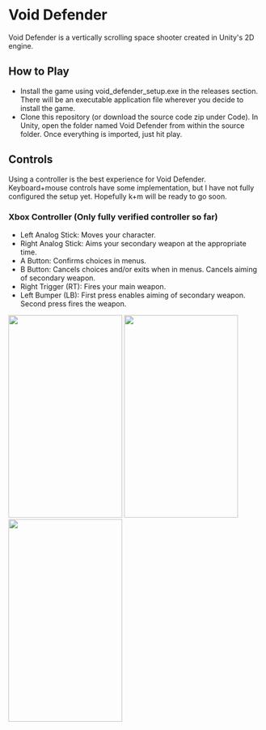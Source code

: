 # Void Defender
Void Defender is a vertically scrolling space shooter created in Unity's 2D engine.

## How to Play
- Install the game using void_defender_setup.exe in the releases section. There will be an executable application file wherever you decide to install the game.
- Clone this repository (or download the source code zip under Code). In Unity, open the folder named Void Defender from within the source folder. Once everything is imported, just hit play.

## Controls
Using a controller is the best experience for Void Defender. Keyboard+mouse controls have some implementation, but I have not fully configured the setup yet. Hopefully k+m will be ready to go soon.

### Xbox Controller (Only fully verified controller so far)
- Left Analog Stick: Moves your character.
- Right Analog Stick: Aims your secondary weapon at the appropriate time.
- A Button: Confirms choices in menus.
- B Button: Cancels choices and/or exits when in menus. Cancels aiming of secondary weapon.
- Right Trigger (RT): Fires your main weapon.
- Left Bumper (LB): First press enables aiming of secondary weapon. Second press fires the weapon.


<img src="https://github.com/bfranksen/void-defender-src/blob/master/Void-Defender-Menu-SS.png?raw=true" width="225" height="400">   <img src="https://github.com/bfranksen/void-defender-src/blob/master/Void-Defender-Gameplay-SS.png?raw=true" width="225" height="400">   <img src="https://github.com/bfranksen/void-defender-src/blob/master/Void-Defender-Boss-SS.png?raw=true" width="225" height="400">
